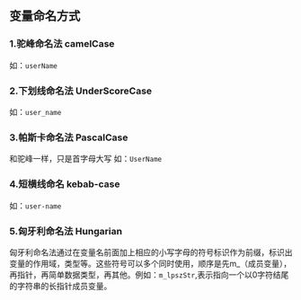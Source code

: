 ## 变量命名方式

### 1.驼峰命名法 camelCase 
如：`userName`

### 2.下划线命名法 UnderScoreCase
如：`user_name`

### 3.帕斯卡命名法 PascalCase
和驼峰一样，只是首字母大写
如：`UserName`

### 4.短横线命名 kebab-case
如：`user-name`

### 5.匈牙利命名法 Hungarian
匈牙利命名法通过在变量名前面加上相应的小写字母的符号标识作为前缀，标识出变量的作用域，类型等。这些符号可以多个同时使用，顺序是先m_（成员变量），再指针，再简单数据类型，再其他。例如：`m_lpszStr`,表示指向一个以0字符结尾的字符串的长指针成员变量。